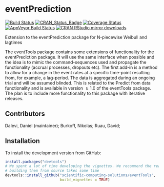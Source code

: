 # eventPrediction

[![Build Status](https://travis-ci.org/scientific-computing-solutions/eventTools.svg?branch=master)](https://travis-ci.org/scientific-computing-solutions/eventTools)
[![CRAN_Status_Badge](http://www.r-pkg.org/badges/version/eventTools)](https://cran.r-project.org/package=eventTools)
[![Coverage Status](https://coveralls.io/repos/scientific-computing-solutions/eventTools/badge.svg?branch=forCRAN&service=github)](https://coveralls.io/github/scientific-computing-solutions/eventTools?branch=forCRAN)
[![AppVeyor Build Status](https://ci.appveyor.com/api/projects/status/github/scientific-computing-solutions/eventTools?branch=master&svg=true)](https://ci.appveyor.com/project/scientific-computing-solutions/eventTools)
[![CRAN RStudio mirror downloads](http://cranlogs.r-pkg.org/badges/eventTools)](https://cran.r-project.org/package=eventTools)

Extension to the eventPrediction package for N-piecewise Weibull and lagtimes

The eventTools package contains some extensions of functionality for the eventPrediction 
package. It will use the same interface when possible and the idea is to mimic the 
command-sequences used and propagate the functionality (accrual processes, dropouts etc). 
The first add-in is a method to allow for a change in the event rates at a specific 
time-point resulting from, for example, a lag-period. The data is aggregated during 
an ongoing trial and will be assumed blinded. This is related to the Predict from 
data functionality and is available in version $\ge 1.0$ of the eventTools package. 
The plan is to include more functionality to this package with iterative releases. 

## Contributors
Dalevi, Daniel (maintainer); Burkoff, Nikolas; Ruau, David;

## Installation

To install the development version from GitHub:
```R
install.packages("devtools")
# We spent a lot of time developing the vignettes. We recommend the read but 
# building them from source takes some time
devtools::install_github("scientific-computing-solutions/eventTools", 
                         build_vignettes = TRUE)
```
